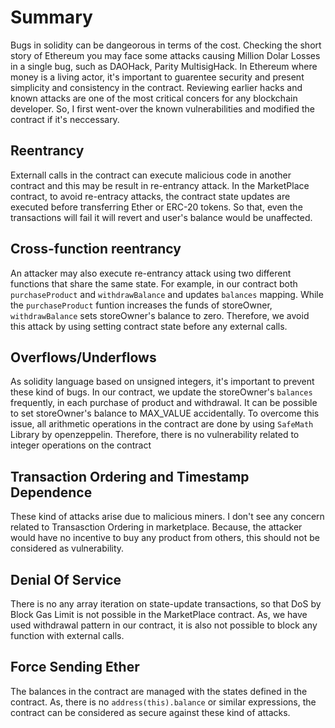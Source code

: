 # Summary
Bugs in solidity can be dangeorous in terms of the cost. Checking the short story of  Ethereum you may face some attacks causing Million Dolar Losses in a single bug, such as DAOHack, Parity MultisigHack. In Ethereum where money is a living actor, it's important to guarentee security and present simplicity and consistency in the contract. Reviewing earlier hacks and known attacks are one of the most critical concers for any blockchain developer. So, I first went-over the known vulnerabilities and modified the contract if it's neccessary.

## Reentrancy

Externall calls in the contract can execute malicious code in another contract and this may be result in re-entrancy attack. 
In the MarketPlace contract, to avoid re-entracy attacks, the contract state updates are executed before transferring Ether or ERC-20 tokens. So that, even the transactions will fail it will revert and user's balance would be unaffected.

## Cross-function reentrancy
An attacker may also execute re-entrancy attack using two different functions that share the same state. For example, in our contract both `purchaseProduct` and `withdrawBalance` and updates ``balances`` mapping. While the `purchaseProduct` funtion increases the funds of storeOwner, `withdrawBalance` sets storeOwner's balance to zero. Therefore, we avoid this attack by using setting contract state before any external calls.

## Overflows/Underflows
As solidity language based on unsigned integers, it's important to prevent these kind of bugs. In our contract, we update the storeOwner's `balances` frequently, in each purchase of product and withdrawal. It can be possible to set storeOwner's balance to MAX_VALUE accidentally. To overcome this issue, all arithmetic operations in the contract are done by using `SafeMath` Library by openzeppelin. Therefore, there is no vulnerability related to integer operations on the contract 

## Transaction Ordering and Timestamp Dependence

These kind of attacks arise due to malicious miners. I don't see any concern related to Transasction Ordering in marketplace. Because, the attacker would have no incentive to buy any product from others, this should not be considered as vulnerability.

## Denial Of Service
There is no any array iteration on state-update transactions, so that DoS by Block Gas Limit is not possible in the MarketPlace contract. As, we have used withdrawal pattern in our contract, it is also not possible to block any function with external calls.

## Force Sending Ether
The balances in the contract are managed with the states defined in the contract. As, there is no `address(this).balance` or similar expressions, the contract can be considered as secure against these kind of attacks.
